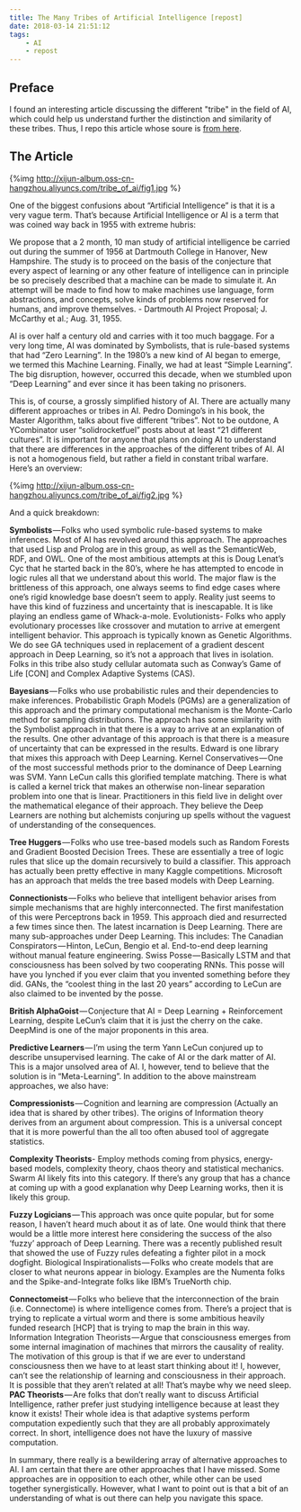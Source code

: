 ```yaml
---
title: The Many Tribes of Artificial Intelligence [repost]
date: 2018-03-14 21:51:12
tags:
	- AI
	- repost
---
```


## Preface

I found an interesting article discussing the different "tribe" in the field of AI, which could help us understand further the distinction and similarity of these tribes. Thus, I repo this article whose soure is [from here](https://medium.com/intuitionmachine/the-many-tribes-problem-of-artificial-intelligence-ai-1300faba5b60).

## The Article

{%img 
http://xijun-album.oss-cn-hangzhou.aliyuncs.com/tribe_of_ai/fig1.jpg %}

<!--more-->

One of the biggest confusions about “Artificial Intelligence” is that it is a very vague term. That’s because Artificial Intelligence or AI is a term that was coined way back in 1955 with extreme hubris:

We propose that a 2 month, 10 man study of artificial intelligence be carried out during the summer of 1956 at Dartmouth College in Hanover, New Hampshire.
The study is to proceed on the basis of the conjecture that every aspect of learning or any other feature of intelligence can in principle be so precisely described that a machine can be made to simulate it. An attempt will be made to find how to make machines use language, form abstractions, and concepts, solve kinds of problems now reserved for humans, and improve themselves. - Dartmouth AI Project Proposal; J. McCarthy et al.; Aug. 31, 1955.

AI is over half a century old and carries with it too much baggage. For a very long time, AI was dominated by Symbolists, that is rule-based systems that had “Zero Learning”. In the 1980’s a new kind of AI began to emerge, we termed this Machine Learning. Finally, we had at least “Simple Learning”. The big disruption, however, occurred this decade, when we stumbled upon “Deep Learning” and ever since it has been taking no prisoners.

This is, of course, a grossly simplified history of AI. There are actually many different approaches or tribes in AI. Pedro Domingo’s in his book, the Master Algorithm, talks about five different “tribes”. Not to be outdone, A YCombinator user “solidrocketfuel” posts about at least “21 different cultures”.
It is important for anyone that plans on doing AI to understand that there are differences in the approaches of the different tribes of AI. AI is not a homogenous field, but rather a field in constant tribal warfare. Here’s an overview:

{%img 
http://xijun-album.oss-cn-hangzhou.aliyuncs.com/tribe_of_ai/fig2.jpg %}

And a quick breakdown:

**Symbolists** — Folks who used symbolic rule-based systems to make inferences. Most of AI has revolved around this approach. The approaches that used Lisp and Prolog are in this group, as well as the SemanticWeb, RDF, and OWL. One of the most ambitious attempts at this is Doug Lenat’s Cyc that he started back in the 80’s, where he has attempted to encode in logic rules all that we understand about this world. The major flaw is the brittleness of this approach, one always seems to find edge cases where one’s rigid knowledge base doesn’t seem to apply. Reality just seems to have this kind of fuzziness and uncertainty that is inescapable. It is like playing an endless game of Whack-a-mole.
Evolutionists- Folks who apply evolutionary processes like crossover and mutation to arrive at emergent intelligent behavior. This approach is typically known as Genetic Algorithms. We do see GA techniques used in replacement of a gradient descent approach in Deep Learning, so it’s not a approach that lives in isolation. Folks in this tribe also study cellular automata such as Conway’s Game of Life [CON] and Complex Adaptive Systems (CAS).

**Bayesians** — Folks who use probabilistic rules and their dependencies to make inferences. Probabilistic Graph Models (PGMs) are a generalization of this approach and the primary computational mechanism is the Monte-Carlo method for sampling distributions. The approach has some similarity with the Symbolist approach in that there is a way to arrive at an explanation of the results. One other advantage of this approach is that there is a measure of uncertainty that can be expressed in the results. Edward is one library that mixes this approach with Deep Learning.
Kernel Conservatives — One of the most successful methods prior to the dominance of Deep Learning was SVM. Yann LeCun calls this glorified template matching. There is what is called a kernel trick that makes an otherwise non-linear separation problem into one that is linear. Practitioners in this field live in delight over the mathematical elegance of their approach. They believe the Deep Learners are nothing but alchemists conjuring up spells without the vaguest of understanding of the consequences.


**Tree Huggers** — Folks who use tree-based models such as Random Forests and Gradient Boosted Decision Trees. These are essentially a tree of logic rules that slice up the domain recursively to build a classifier. This approach has actually been pretty effective in many Kaggle competitions. Microsoft has an approach that melds the tree based models with Deep Learning.


**Connectionists** — Folks who believe that intelligent behavior arises from simple mechanisms that are highly interconnected. The first manifestation of this were Perceptrons back in 1959. This approach died and resurrected a few times since then. The latest incarnation is Deep Learning.
There are many sub-approaches under Deep Learning. This includes:
The Canadian Conspirators — Hinton, LeCun, Bengio et al. End-to-end deep learning without manual feature engineering.
Swiss Posse — Basically LSTM and that consciousness has been solved by two cooperating RNNs. This posse will have you lynched if you ever claim that you invented something before they did. GANs, the “coolest thing in the last 20 years” according to LeCun are also claimed to be invented by the posse.

**British AlphaGoist** — Conjecture that AI = Deep Learning + Reinforcement Learning, despite LeCun’s claim that it is just the cherry on the cake. DeepMind is one of the major proponents in this area.


**Predictive Learners** — I’m using the term Yann LeCun conjured up to describe unsupervised learning. The cake of AI or the dark matter of AI. This is a major unsolved area of AI. I, however, tend to believe that the solution is in “Meta-Learning”.
In addition to the above mainstream approaches, we also have:

**Compressionists** — Cognition and learning are compression (Actually an idea that is shared by other tribes). The origins of Information theory derives from an argument about compression. This is a universal concept that it is more powerful than the all too often abused tool of aggregate statistics.

**Complexity Theorists**- Employ methods coming from physics, energy-based models, complexity theory, chaos theory and statistical mechanics. Swarm AI likely fits into this category. If there’s any group that has a chance at coming up with a good explanation why Deep Learning works, then it is likely this group.

**Fuzzy Logicians** — This approach was once quite popular, but for some reason, I haven’t heard much about it as of late. One would think that there would be a little more interest here considering the success of the also ‘fuzzy’ approach of Deep Learning. There was a recently published result that showed the use of Fuzzy rules defeating a fighter pilot in a mock dogfight.
Biological Inspirationalists — Folks who create models that are closer to what neurons appear in biology. Examples are the Numenta folks and the Spike-and-Integrate folks like IBM’s TrueNorth chip.

**Connectomeist** — Folks who believe that the interconnection of the brain (i.e. Connectome) is where intelligence comes from. There’s a project that is trying to replicate a virtual worm and there is some ambitious heavily funded research [HCP] that is trying to map the brain in this way.
Information Integration Theorists — Argue that consciousness emerges from some internal imagination of machines that mirrors the causality of reality. The motivation of this group is that if we are ever to understand consciousness then we have to at least start thinking about it! I, however, can’t see the relationship of learning and consciousness in their approach. It is possible that they aren’t related at all! That’s maybe why we need sleep.
**PAC Theorists** — Are folks that don’t really want to discuss Artificial Intelligence, rather prefer just studying intelligence because at least they know it exists! Their whole idea is that adaptive systems perform computation expediently such that they are all probably approximately correct. In short, intelligence does not have the luxury of massive computation.

In summary, there really is a bewildering array of alternative approaches to AI. I am certain that there are other approaches that I have missed. Some approaches are in opposition to each other, while other can be used together synergistically. However, what I want to point out is that a bit of an understanding of what is out there can help you navigate this space.